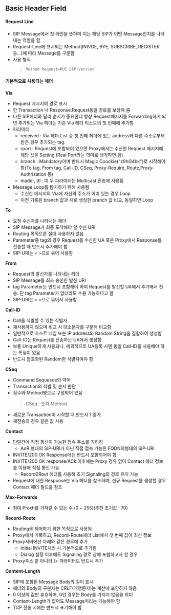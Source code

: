 ## Basic Header Field

#### Request Line
- SIP Message에서 첫 라인을 뜻하며 이는 해당 SIP가 어떤 Message인지를 나타내는 역할을 함
- Request-Line에 표시되는 Method(INIVDE, BYE, SUBSCRIBE, REGISTER 등...)에 따라 Message를 구분함
- 사용 형식
  > `Method Request=RUI SIP-Version`

#### 기본적으로 사용되는 헤더

**Via**
- Request 메시지의 경로 표시
- 한 Transaction 내 Response.Request동일 경로를 보장해 줌
- 다른 SIP헤더와 달리 순서가 중요한데 항상 Request메시지를 Forwarding하게 되면 추가되는 Via 헤더는 기존 Via 헤더 리스트의 첫 번째에 추가함
- 파라미터
  - received : Via 헤더 List 중 첫 번째 헤더에 있는 address와 다른 주소로부터 받은 경우 추가되는 tag.
  - rport : Request에 포함되어 있으면 Proxy에서는 수신한  Request 메시지에 해당 값을 Setting (Real Port라는 의미로 생각하면 됨)
  - branch : Mandatory이며 반드시 Magic Coockie("z9hG4bk")로 시작해야함(To tag, From tag, Call-ID, CSeq, Proxy-Require, Route,Proxy-Authrization 등)
  - maddr, ttl : 이 두 파라미터는 Multicast 전송에 사용됨
- Message Loop를 탐지하기 위해 사용됨
  - 수신한 메시지의 Via에 자신의 주소가 이미 있는 경우 Loop
  - 이전 기록된 branch 값과 새로 생성한 branch 값 비교, 동일하면 Loop

**To**
- 요청 수신자를 나타내는 헤더
- SIP Message가 최종 도착해야 할 수신 URI
- Routing 목적으론 절대 사용하지 않음
- Parameter중 tag의 경우 Request를 수신한 UA 혹은 Proxy에서 Response를 전송할 때 반드시 추가해야 함
- SIP-URI는 `< >`으로 묶어 사용함

**From**
- Request의 발신자를 나타내는 헤더
- SIP Message를 최초 송신한 발신 URI
- tag Parameter는 반드시 포함해야 하며 Request를 발신할 UA에서 추가해서 전송. 단 tag Parameter가 없더라도 수용 가능하다고 함
- SIP-URI는 `< >`으로 묶어서 사용함

**Call-ID**
- Call을 식별할 수 있는 식별자
- 재사용하지 않으며 비교 시 대소문자를 구분해 비교함
- 일반적으로 호스트 네임 또는 IP address와 Random String을 결합하여 생성함
- Call-ID는 Request를 전송하는 UA에서 생성함
- 보통 Unique하게 사용되나, 예외적으로 UA등록 시엔 동일 Call-ID를 사용해야 하는 특징이 있음 
- 반드시 암호화된 Random한 식별자여야 함

**CSeq**
- Command Sequesce의 약어
- Transaction의 식별 및 순서 판단
- 정수와 Method명으로 구성되어 있음
  > CSeq : 숫자 Method
- 새로운 Transaction이 시작할 때 반드시 1 증가
- 재전송의 경우 같은 값 사용

**Contact**
- 단말간에 직접 통신이 가능한 접속 주소를 가리킴
  - AoR 형태의 SIP-URI가 아닌 직접 접속 가능한 FQDN의형태의 SIP-URI
- INVITE/200 OK Response에는 반드시 포함되어야 함
- INVITE/200 OK response/ACk 이후에는 Proxy 경유 없이 Contact 헤더 정보를 이용해 직접 통신 가능
  - Record0Rout 헤더를 사용해 초기 Signaling의 경로 유지 가능
- Request에 대한 Response는 Via 헤더를 참조하며, 신규 Request를 생성할 경우 Contact 헤더 필드를 참조

**Max-Forwards**
- 최대 Proxh를 거쳐갈 수 있는 수 (0 ~ 255)(추천 초기값 : 70)

**Record-Route**
- Routing을 제어하기 위한 목적으로 사용됨
- Proxy에서 기록하고, Record-Route헤더 List에서 첫 번째 값이 최신 정보
- Proxy서버에선 아래와 같은 경우에 추가
  - Initial INVITE처리 시 기본적으로 추가됨
  - Dialog 설정 이후에도 Signaling 경로 상에 포함하고자 할 경우
- Proxy주소 뿐 아니라 `Ir` 파라미터도 반드시 추가

**Content-Length**
- SIP에 포함된 Message Body의 길이 표시
- 헤더와 Body의 구분자는 CRLF(개행문자)는 계산에 포함하지 않음
- 0 이상의 값만 휴효하며, 0인 경우는 Body를 가지지 않음을 의미
- Content-Length가 없어도 Message처리는 가능해야 함
- TCP 전송 시에는 반드시 표기해야 함

